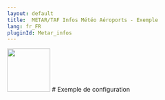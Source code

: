 ```yaml
---
layout: default
title:  METAR/TAF Infos Météo Aéroports - Exemple
lang: fr_FR
pluginId: Metar_infos
---
```


<img src="{{site.baseurl}}/plugin-Metar_infos/{{site.img}}/Metar_infos_icon.png" class="pluginLogo" width="100" />
# Exemple de configuration